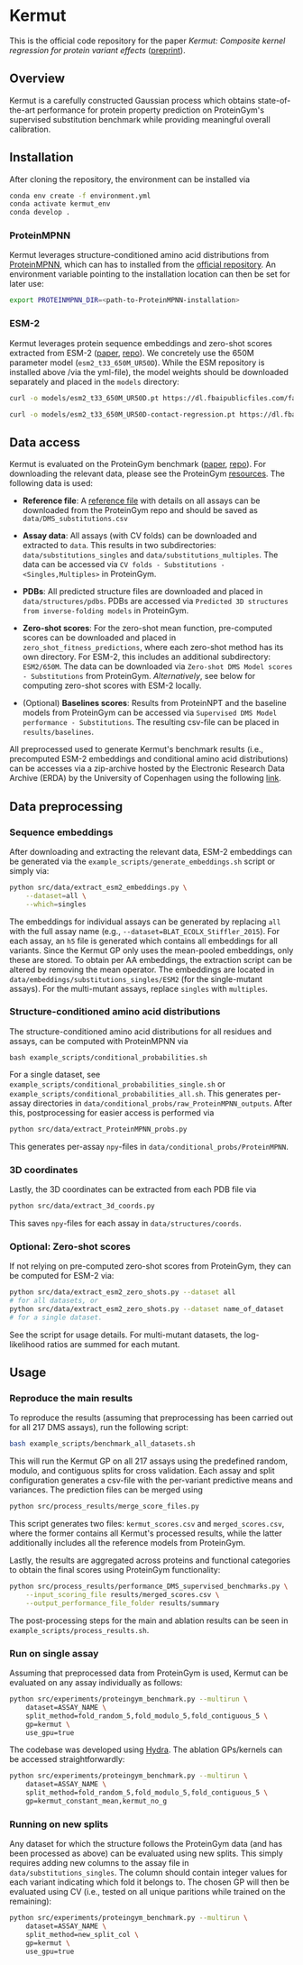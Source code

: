 # Kermut

This is the official code repository for the paper _Kermut: Composite kernel regression for protein variant effects_ ([preprint](https://www.biorxiv.org/content/10.1101/2024.05.28.596219v1)).


## Overview
Kermut is a carefully constructed Gaussian process which obtains state-of-the-art performance for protein property prediction on ProteinGym's supervised substitution benchmark while providing meaningful overall calibration.

## Installation

After cloning the repository, the environment can be installed via

```bash
conda env create -f environment.yml
conda activate kermut_env
conda develop .
```

### ProteinMPNN
Kermut leverages structure-conditioned amino acid distributions from [ProteinMPNN](https://www.science.org/doi/10.1126/science.add2187), which can has to installed from the [official repository](https://github.com/dauparas/ProteinMPNN). An environment variable pointing to the installation location can then be set for later use:

```bash
export PROTEINMPNN_DIR=<path-to-ProteinMPNN-installation>
```

### ESM-2
Kermut leverages protein sequence embeddings and zero-shot scores extracted from ESM-2 ([paper](https://www.science.org/doi/10.1126/science.ade2574), [repo](https://github.com/facebookresearch/esm)). We concretely use the 650M parameter model (`esm2_t33_650M_UR50D`). While the ESM repository is installed above /via the yml-file), the model weights should be downloaded separately and placed in the `models` directory:

```bash
curl -o models/esm2_t33_650M_UR50D.pt https://dl.fbaipublicfiles.com/fair-esm/models/esm2_t33_650M_UR50D.pt

curl -o models/esm2_t33_650M_UR50D-contact-regression.pt https://dl.fbaipublicfiles.com/fair-esm/regression/esm2_t33_650M_UR50D-contact-regression.pt
```


## Data access

Kermut is evaluated on the ProteinGym benchmark ([paper](https://papers.nips.cc/paper_files/paper/2023/hash/cac723e5ff29f65e3fcbb0739ae91bee-Abstract-Datasets_and_Benchmarks.html), [repo](https://github.com/OATML-Markslab/ProteinGym)).
For downloading the relevant data, please see the ProteinGym [resources](https://github.com/OATML-Markslab/ProteinGym?tab=readme-ov-file#resources). The following data is used:

- __Reference file__: A [reference file](https://github.com/OATML-Markslab/ProteinGym/blob/main/reference_files/DMS_substitutions.csv) with details on all assays can be downloaded from the ProteinGym repo and should be saved as `data/DMS_substitutions.csv`

- __Assay data__: All assays (with CV folds) can be downloaded and extracted to `data`. This results in two subdirectories: `data/substitutions_singles` and `data/substitutions_multiples`. The data can be accessed via `CV folds - Substitutions - <Singles,Multiples>` in ProteinGym. 

- __PDBs__: All predicted structure files are downloaded and placed in `data/structures/pdbs`. PDBs are accessed via `Predicted 3D structures from inverse-folding models` in ProteinGym.


- __Zero-shot scores__: For the zero-shot mean function, pre-computed scores can be downloaded and placed in `zero_shot_fitness_predictions`, where each zero-shot method has its own directory. For ESM-2, this includes an additional subdirectory: `ESM2/650M`. The data can be downloaded via `Zero-shot DMS Model scores - Substitutions` from ProteinGym. _Alternatively_, see below for computing zero-shot scores with ESM-2 locally.

- (Optional) __Baselines scores__: Results from ProteinNPT and the baseline models from ProteinGym can be accessed via `Supervised DMS Model performance - Substitutions`. The resulting csv-file can be placed in `results/baselines`.



All preprocessed used to generate Kermut's benchmark results (i.e., precomputed ESM-2 embeddings and conditional amino acid distributions) can be accesses via a zip-archive hosted by the Electronic Research Data Archive (ERDA) by the University of Copenhagen using the following [link](https://sid.erda.dk/sharelink/c2EWrbGSCV).


## Data preprocessing
### Sequence embeddings
After downloading and extracting the relevant data, ESM-2 embeddings can be generated via the `example_scripts/generate_embeddings.sh` script or simply via: 

```bash
python src/data/extract_esm2_embeddings.py \
    --dataset=all \
    --which=singles
```
The embeddings for individual assays can be generated by replacing `all` with the full assay name (e.g., `--dataset=BLAT_ECOLX_Stiffler_2015`).
For each assay, an `h5` file is generated which contains all embeddings for all variants. Since the Kermut GP only uses the mean-pooled embeddings, only these are stored. To obtain per AA embeddings, the extraction script can be altered by removing the mean operator.
The embeddings are located in `data/embeddings/substitutions_singles/ESM2` (for the single-mutant assays).
For the multi-mutant assays, replace `singles` with `multiples`.


### Structure-conditioned amino acid distributions

The structure-conditioned amino acid distributions for all residues and assays, can be computed with ProteinMPNN via

```
bash example_scripts/conditional_probabilities.sh
```
For a single dataset, see `example_scripts/conditional_probabilities_single.sh` or `example_scripts/conditional_probabilities_all.sh`. This generates per-assay directories in `data/conditional_probs/raw_ProteinMPNN_outputs`. After this, postprocessing for easier access is performed via
```bash
python src/data/extract_ProteinMPNN_probs.py
```
This generates per-assay `npy`-files in `data/conditional_probs/ProteinMPNN`.

### 3D coordinates
Lastly, the 3D coordinates can be extracted from each PDB file via
```bash
python src/data/extract_3d_coords.py
```
This saves `npy`-files for each assay in `data/structures/coords`. 

### Optional: Zero-shot scores
If not relying on pre-computed zero-shot scores from ProteinGym, they can be computed for ESM-2 via:
```bash
python src/data/extract_esm2_zero_shots.py --dataset all 
# for all datasets, or 
python src/data/extract_esm2_zero_shots.py --dataset name_of_dataset
# for a single dataset.
```
See the script for usage details. For multi-mutant datasets, the log-likelihood ratios are summed for each mutant.

## Usage

### Reproduce the main results
To reproduce the results (assuming that preprocessing has been carried out for all 217 DMS assays), run the following script:
```bash
bash example_scripts/benchmark_all_datasets.sh
```
This will run the Kermut GP on all 217 assays using the predefined random, modulo, and contiguous splits for cross validation. 
Each assay and split configuration generates a csv-file with the per-variant predictive means and variances. 
The prediction files can be merged using
```bash
python src/process_results/merge_score_files.py
```
This script generates two files: `kermut_scores.csv` and `merged_scores.csv`, where the former contains all Kermut's processed results, while the latter additionally includes all the reference models from ProteinGym.

Lastly, the results are aggregated across proteins and functional categories to obtain the final scores using ProteinGym functionality:
```bash
python src/process_results/performance_DMS_supervised_benchmarks.py \
    --input_scoring_file results/merged_scores.csv \
    --output_performance_file_folder results/summary
```
The post-processing steps for the main and ablation results can be seen in `example_scripts/process_results.sh`.

### Run on single assay
Assuming that preprocessed data from ProteinGym is used, Kermut can be evaluated on any assay individually as follows:
```bash
python src/experiments/proteingym_benchmark.py --multirun \
    dataset=ASSAY_NAME \
    split_method=fold_random_5,fold_modulo_5,fold_contiguous_5 \
    gp=kermut \
    use_gpu=true
```
The codebase was developed using [Hydra](https://hydra.cc/). The ablation GPs/kernels can be accessed straightforwardly:
```bash
python src/experiments/proteingym_benchmark.py --multirun \
    dataset=ASSAY_NAME \
    split_method=fold_random_5,fold_modulo_5,fold_contiguous_5 \
    gp=kermut_constant_mean,kermut_no_g
```

### Running on new splits
Any dataset for which the structure follows the ProteinGym data (and has been processed as above) can be evaluated using new splits. 
This simply requires adding new columns to the assay file in `data/substitutions_singles`. The column should contain integer values for each variant indicating which fold it belongs to. The chosen GP will then be evaluated using CV (i.e., tested on all unique paritions while trained on the remaining):
```bash
python src/experiments/proteingym_benchmark.py --multirun \
    dataset=ASSAY_NAME \
    split_method=new_split_col \
    gp=kermut \
    use_gpu=true
```

